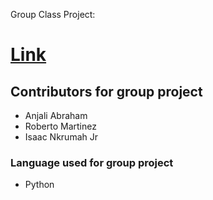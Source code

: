 Group Class Project:

# [Link](https://paper.dropbox.com/doc/Final-Project-Spring-2022-GdjGGrS6RSJ4dnPqOrMbt)

## Contributors for group project
- Anjali Abraham
- Roberto Martinez
- Isaac Nkrumah Jr 

### Language used for group project 
- Python
